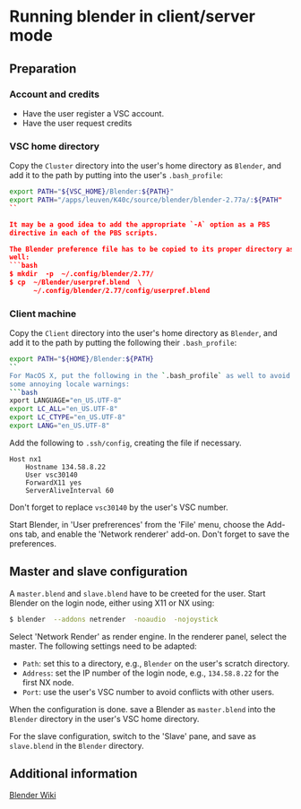 # Running blender in client/server mode

## Preparation

### Account and credits

* Have the user register a VSC account.
* Have the user request credits


### VSC home directory

Copy the `Cluster` directory into the user's home directory as
`Blender`, and add it to the path by putting into the user's
`.bash_profile`:
```bash
export PATH="${VSC_HOME}/Blender:${PATH}"
export PATH="/apps/leuven/K40c/source/blender/blender-2.77a/:${PATH"
``

It may be a good idea to add the appropriate `-A` option as a PBS
directive in each of the PBS scripts.

The Blender preference file has to be copied to its proper directory as
well:
```bash
$ mkdir  -p  ~/.config/blender/2.77/
$ cp  ~/Blender/userpref.blend  \
      ~/.config/blender/2.77/config/userpref.blend
```

### Client machine

Copy the `Client` directory into the user's home directory as
`Blender`, and add it to the path by putting the following their
`.bash_profile`:
```bash
export PATH="${HOME}/Blender:${PATH}
``
For MacOS X, put the following in the `.bash_profile` as well to avoid
some annoying locale warnings:
```bash
xport LANGUAGE="en_US.UTF-8"
export LC_ALL="en_US.UTF-8"
export LC_CTYPE="en_US.UTF-8"
export LANG="en_US.UTF-8"
```

Add the following to `.ssh/config`, creating the file if necessary.
```
Host nx1
    Hostname 134.58.8.22
    User vsc30140
    ForwardX11 yes
    ServerAliveInterval 60
```
Don't forget to replace `vsc30140` by the user's VSC number.

Start Blender, in 'User prefrerences' from the 'File' menu, choose the
Add-ons tab, and enable the 'Network renderer' add-on.  Don't forget to
save the preferences.


## Master and slave configuration

A `master.blend` and `slave.blend` have to be creeted for the user.  Start
Blender on the login node, either using X11 or NX using:
```bash
$ blender  --addons netrender  -noaudio  -nojoystick
```

Select 'Network Render' as render engine.  In the renderer panel, select
the master.  The following settings need to be adapted:

* `Path`: set this to a directory, e.g., `Blender` on the user's scratch
    directory.
* `Address`: set the IP number of the login node, e.g., `134.58.8.22` for
    the first NX node.
* `Port`: use the user's VSC number to avoid conflicts with other users.

When the configuration is done. save a Blender as `master.blend` into
the `Blender` directory in the user's VSC home directory.

For the slave configuration, switch to the 'Slave' pane, and save as
`slave.blend` in the `Blender` directory.


## Additional information
[Blender Wiki](https://wiki.blender.org/index.php/Doc%3A2.6/Manual/Render/Performance/Netrender#Technical_Details)
